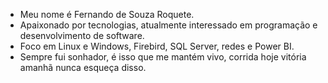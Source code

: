 - Meu nome é Fernando de Souza Roquete.
- Apaixonado por tecnologias, atualmente interessado em programação e desenvolvimento de software. 
- Foco em Linux e Windows, Firebird, SQL Server, redes e Power BI.
- Sempre fui sonhador, é isso que me mantém vivo, corrida hoje vitória amanhã nunca esqueça disso.




<!---
Fersouro/Fersouro is a ✨ special ✨ repository because its `README.md` (this file) appears on your GitHub profile.
You can click the Preview link to take a look at your changes.
--->
